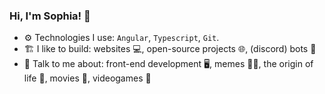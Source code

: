 ### Hi, I'm Sophia! 👋

- ⚙️ Technologies I use: `Angular`, `Typescript`, `Git`.
- 🏗️ I like to build: websites 💻, open-source projects 🌐, (discord) bots 🤖
- 💬 Talk to me about: front-end development 🖥️, memes 🐱‍💻, the origin of life 🌱, movies 🧛, videogames 🧙
